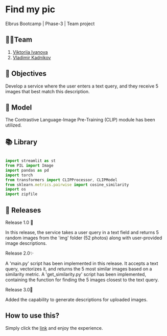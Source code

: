 # Find my pic
Elbrus Bootcamp | Phase-3 | Team project


## 🦸‍♂️Team
1. [Viktoriia Ivanova](https://github.com/Vikaska031)
2. [Vladimir Kadnikov](https://github.com/vkadnikov92)

## 🎯 Objectives
Develop a service where the user enters a text query, and they receive 5 images that best match this description.

## 📐 Model
The Contrastive Language-Image Pre-Training (CLIP) module has been utilized.

## 📚 Library 

```typescript

import streamlit as st
from PIL import Image
import pandas as pd
import torch
from transformers import CLIPProcessor, CLIPModel
from sklearn.metrics.pairwise import cosine_similarity
import os
import zipfile
```
	

## 🧠 Releases

Release 1.0 🦄

In this release, the service takes a user query in a text field and returns 5 random images from the 'img' folder (52 photos) along with user-provided image descriptions.

Release 2.0✨

A 'main.py' script has been implemented in this release. It accepts a text query, vectorizes it, and returns the 5 most similar images based on a similarity metric.
A 'get_similarity.py' script has been implemented, containing the function for finding the 5 images closest to the text query.

Release 3.0🎉

Added the capability to generate descriptions for uploaded images.

## How to use this?
Simply click the [link](https://huggingface.co/spaces/Vladimirktan/find-my-pic-app)  and enjoy the experience.
